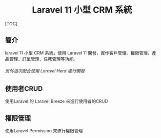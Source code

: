<h1 align="center">Laravel 11 小型 CRM 系統</h1>

[TOC]

## 簡介
laravel 11 小型 CRM 系統，使用 Laravel 11 開發，實作客戶管理、權限管理、產品管理、訂單管理、任務管理等功能。

###### 另外這次配合使用 Laravel Herd 進行開發

## 使用者CRUD
使用Laravel 的 Laravel Breeze 來進行使用者的CRUD

## 權限管理
使用Laravel Permission 來進行權限管理
